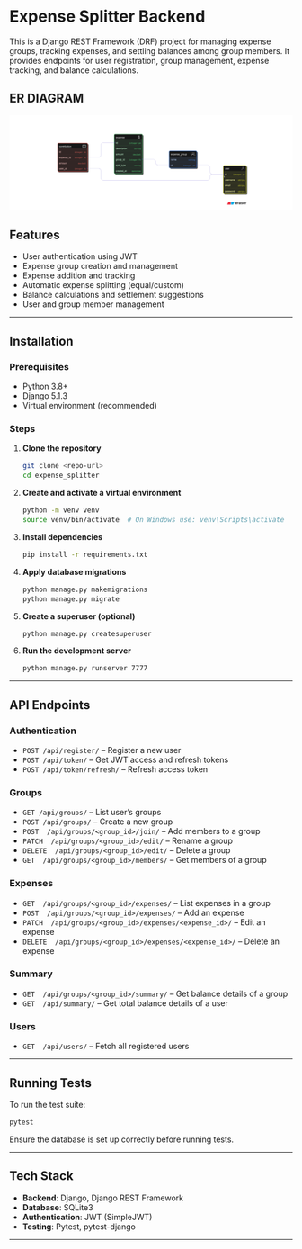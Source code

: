 # Expense Splitter Backend

This is a Django REST Framework (DRF) project for managing expense groups, tracking expenses, and settling balances among group members. It provides endpoints for user registration, group management, expense tracking, and balance calculations.

## ER DIAGRAM 

![alt text](er.png) 

## Features  
- User authentication using JWT  
- Expense group creation and management  
- Expense addition and tracking  
- Automatic expense splitting (equal/custom)  
- Balance calculations and settlement suggestions  
- User and group member management  

---

## Installation  

### Prerequisites  
- Python 3.8+  
- Django 5.1.3  
- Virtual environment (recommended)  

### Steps  

1. **Clone the repository**  
   ```bash
   git clone <repo-url>
   cd expense_splitter
   ```

2. **Create and activate a virtual environment**  
   ```bash
   python -m venv venv
   source venv/bin/activate  # On Windows use: venv\Scripts\activate
   ```

3. **Install dependencies**  
   ```bash
   pip install -r requirements.txt
   ```

4. **Apply database migrations**  
   ```bash
   python manage.py makemigrations
   python manage.py migrate
   ```

5. **Create a superuser (optional)**  
   ```bash
   python manage.py createsuperuser
   ```

6. **Run the development server**  
   ```bash
   python manage.py runserver 7777
   ```

---

## API Endpoints  

### Authentication  
- `POST /api/register/` – Register a new user  
- `POST /api/token/` – Get JWT access and refresh tokens  
- `POST /api/token/refresh/` – Refresh access token  

### Groups  
- `GET /api/groups/` – List user’s groups  
- `POST /api/groups/` – Create a new group  
- `POST  /api/groups/<group_id>/join/` – Add members to a group  
- `PATCH  /api/groups/<group_id>/edit/` – Rename a group  
- `DELETE  /api/groups/<group_id>/edit/` – Delete a group  
- `GET  /api/groups/<group_id>/members/` – Get members of a group  

### Expenses  
- `GET  /api/groups/<group_id>/expenses/` – List expenses in a group  
- `POST  /api/groups/<group_id>/expenses/` – Add an expense  
- `PATCH  /api/groups/<group_id>/expenses/<expense_id>/` – Edit an expense  
- `DELETE  /api/groups/<group_id>/expenses/<expense_id>/` – Delete an expense  

### Summary  
- `GET  /api/groups/<group_id>/summary/` – Get balance details of a group
- `GET  /api/summary/` – Get total balance details of a user   

### Users  
- `GET  /api/users/` – Fetch all registered users  

---

## Running Tests  

To run the test suite:  
```bash
pytest
```

Ensure the database is set up correctly before running tests.  

---

## Tech Stack  
- **Backend**: Django, Django REST Framework  
- **Database**: SQLite3  
- **Authentication**: JWT (SimpleJWT)  
- **Testing**: Pytest, pytest-django  

---

